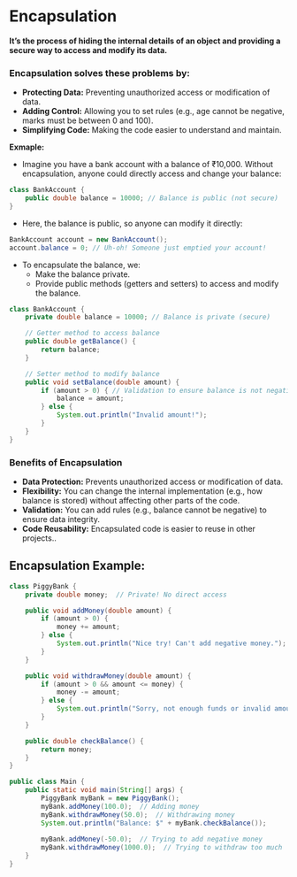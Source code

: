 # Encapsulation
**It’s the process of hiding the internal details of an object and providing a secure way to access and modify its data.**

### Encapsulation solves these problems by:
- **Protecting Data:** Preventing unauthorized access or modification of data.
- **Adding Control:** Allowing you to set rules (e.g., age cannot be negative, marks must be between 0 and 100).
- **Simplifying Code:** Making the code easier to understand and maintain.

**Exmaple:**
- Imagine you have a bank account with a balance of ₹10,000. Without encapsulation, anyone could directly access and change your balance:
``` Java
class BankAccount {
    public double balance = 10000; // Balance is public (not secure)
}
```
- Here, the balance is public, so anyone can modify it directly:
``` Java
BankAccount account = new BankAccount();
account.balance = 0; // Uh-oh! Someone just emptied your account!
```
- To encapsulate the balance, we:
    - Make the balance private.
    - Provide public methods (getters and setters) to access and modify the balance.
``` Java
class BankAccount {
    private double balance = 10000; // Balance is private (secure)

    // Getter method to access balance
    public double getBalance() {
        return balance;
    }

    // Setter method to modify balance
    public void setBalance(double amount) {
        if (amount > 0) { // Validation to ensure balance is not negative
            balance = amount;
        } else {
            System.out.println("Invalid amount!");
        }
    }
}
```

### Benefits of Encapsulation
- **Data Protection:** Prevents unauthorized access or modification of data.
- **Flexibility:** You can change the internal implementation (e.g., how balance is stored) without affecting other parts of the code.
- **Validation:** You can add rules (e.g., balance cannot be negative) to ensure data integrity.
- **Code Reusability:** Encapsulated code is easier to reuse in other projects..

## Encapsulation Example: 
``` Java
class PiggyBank {
    private double money;  // Private! No direct access

    public void addMoney(double amount) {
        if (amount > 0) {
            money += amount;
        } else {
            System.out.println("Nice try! Can't add negative money.");
        }
    }

    public void withdrawMoney(double amount) {
        if (amount > 0 && amount <= money) {
            money -= amount;
        } else {
            System.out.println("Sorry, not enough funds or invalid amount.");
        }
    }

    public double checkBalance() {
        return money;
    }
}

public class Main {
    public static void main(String[] args) {
        PiggyBank myBank = new PiggyBank();
        myBank.addMoney(100.0);  // Adding money
        myBank.withdrawMoney(50.0);  // Withdrawing money
        System.out.println("Balance: $" + myBank.checkBalance());
        
        myBank.addMoney(-50.0);  // Trying to add negative money
        myBank.withdrawMoney(1000.0);  // Trying to withdraw too much
    }
}
```